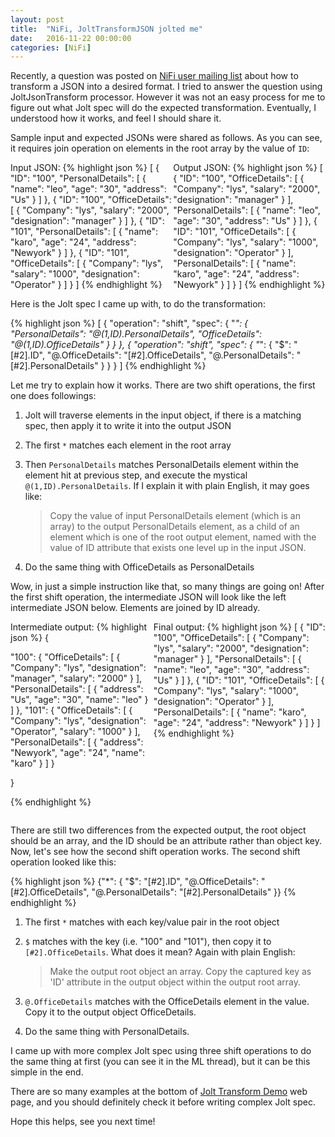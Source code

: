 ```yaml
---
layout: post
title:  "NiFi, JoltTransformJSON jolted me"
date:   2016-11-22 00:00:00
categories: [NiFi]
---
```


Recently, a question was posted on [NiFi user mailing list](https://lists.apache.org/thread.html/c21dbbdcc78809dd4cc3e291a1ebebd600fd0125d940530736753773@%3Cusers.nifi.apache.org%3E) about how to transform a JSON into a desired format. I tried to answer the question using JoltJsonTransform processor.
However it was not an easy process for me to figure out what Jolt spec will do the expected transformation. Eventually, I understood how it works, and feel I should share it.

Sample input and expected JSONs were shared as follows. As you can see, it requires join operation on elements in the root array by the value of `ID`:

<div style="display: flex;">
  <div>
Input JSON:
{% highlight json %}
[
  { "ID": "100",
    "PersonalDetails": [
      { "name": "leo",
        "age": "30",
        "address": "Us" }
    ] },
  { "ID": "100",
    "OfficeDetails": [
      { "Company": "lys",
        "salary": "2000",
        "designation": "manager" }
    ] },
  { "ID": "101",
    "PersonalDetails": [
      { "name": "karo",
        "age": "24",
        "address": "Newyork" }
    ] },
  { "ID": "101",
    "OfficeDetails": [
      { "Company": "lys",
        "salary": "1000",
        "designation": "Operator" }
    ] }
]
{% endhighlight %}
  </div>
  <div>
Output JSON:
{% highlight json %}
[
  {
    "ID": "100",
    "OfficeDetails": [
      { "Company": "lys",
        "salary": "2000",
        "designation": "manager" }
    ],
    "PersonalDetails": [
      { "name": "leo",
        "age": "30",
        "address": "Us" }
    ] },
  {
    "ID": "101",
    "OfficeDetails": [
      { "Company": "lys",
        "salary": "1000",
        "designation": "Operator" }
    ],
    "PersonalDetails": [
      { "name": "karo",
        "age": "24",
        "address": "Newyork" }
    ] }
]
{% endhighlight %}
  </div>
</div>

Here is the Jolt spec I came up with, to do the transformation:

{% highlight json %}
[
  {
    "operation": "shift",
    "spec": {
      "*": {
        "PersonalDetails": "@(1,ID).PersonalDetails",
        "OfficeDetails": "@(1,ID).OfficeDetails"
      }
    }
  },
  {
    "operation": "shift",
    "spec": {
      "*": {
        "$": "[#2].ID",
        "@.OfficeDetails": "[#2].OfficeDetails",
        "@.PersonalDetails": "[#2].PersonalDetails"
      }
    }
  }
]
{% endhighlight %}

Let me try to explain how it works. There are two shift operations, the first one does followings:

1. Jolt will traverse elements in the input object, if there is a matching spec, then apply it to write it into the output JSON
2. The first `*` matches each element in the root array
3. Then `PersonalDetails` matches PersonalDetails element within the element hit at previous step, and execute the mystical `@(1,ID).PersonalDetails`. If I explain it with plain English, it may goes like:

    > Copy the value of input PersonalDetails element (which is an array) to the output PersonalDetails element, as a child of an element which is one of the root output element, named with the value of ID attribute that exists one level up in the input JSON.
4. Do the same thing with OfficeDetails as PersonalDetails

Wow, in just a simple instruction like that, so many things are going on!
After the first shift operation, the intermediate JSON will look like the left intermediate JSON below. Elements are joined by ID already.

<div style="display: flex;">
  <div>
Intermediate output:
{% highlight json %}
{

  "100": {
    "OfficeDetails": [
      { "Company": "lys",
        "designation": "manager",
        "salary": "2000" } ],
    "PersonalDetails": [
      { "address": "Us",
        "age": "30",
        "name": "leo" } ]
  },
  "101": {
    "OfficeDetails": [
      { "Company": "lys",
        "designation": "Operator",
        "salary": "1000" } ],
    "PersonalDetails": [
      { "address": "Newyork",
        "age": "24",
        "name": "karo" } ]
  }

}

{% endhighlight %}
  </div>
  <div>
Final output:
{% highlight json %}
[ {
    "ID": "100",
    "OfficeDetails": [
      { "Company": "lys",
        "salary": "2000",
        "designation": "manager" }
    ],
    "PersonalDetails": [
      { "name": "leo",
        "age": "30",
        "address": "Us" }
    ] },
  {
    "ID": "101",
    "OfficeDetails": [
      { "Company": "lys",
        "salary": "1000",
        "designation": "Operator" }
    ],
    "PersonalDetails": [
      { "name": "karo",
        "age": "24",
        "address": "Newyork" }
    ] } ]
{% endhighlight %}
  </div>
</div>


There are still two differences from the expected output, the root object should be an array, and the ID should be an attribute rather than object key.
Now, let's see how the second shift operation works. The second shift operation looked like this:

{% highlight json %}
{"*": {
    "$": "[#2].ID",
    "@.OfficeDetails": "[#2].OfficeDetails",
    "@.PersonalDetails": "[#2].PersonalDetails"
  }}
{% endhighlight %}

1. The first `*` matches with each key/value pair in the root object
2. `$` matches with the key (i.e. "100" and "101"), then copy it to `[#2].OfficeDetails`. What does it mean? Again with plain English:

    > Make the output root object an array.
    > Copy the captured key as 'ID' attribute in the output object within the output root array.

3. `@.OfficeDetails` matches with the OfficeDetails element in the value. Copy it to the output object OfficeDetails.
4. Do the same thing with PersonalDetails.


I came up with more complex Jolt spec using three shift operations to do the same thing at first (you can see it in the ML thread), but it can be this simple in the end.

There are so many examples at the bottom of [Jolt Transform Demo](http://jolt-demo.appspot.com/) web page, and you should definitely check it before writing complex Jolt spec.

Hope this helps, see you next time!
